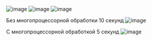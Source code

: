 ![image](https://user-images.githubusercontent.com/63666583/205617070-a1202107-ba19-408e-bfba-daf262a03a85.png)
![image](https://user-images.githubusercontent.com/63666583/205617224-9c4be8ff-b610-49b8-ac94-9f217958cd3e.png)
![image](https://user-images.githubusercontent.com/63666583/207542901-dfb7d5a8-4d8a-45ea-befe-19141d608ebf.png)

Без многопроцессорной обработки 10 секунд
![image](https://user-images.githubusercontent.com/63666583/207594092-bf051a52-dfa0-43f6-af1d-2a795095132e.png)

С многопроцессорной обработкой 5 секунд
![image](https://user-images.githubusercontent.com/63666583/207594185-be817bd1-9c45-443e-9c46-9db5c85dbd65.png)

